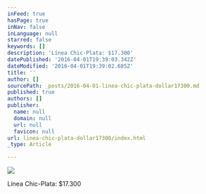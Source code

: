 ```yaml
---
inFeed: true
hasPage: true
inNav: false
inLanguage: null
starred: false
keywords: []
description: 'Línea Chic-Plata: $17.300'
datePublished: '2016-04-01T19:39:03.342Z'
dateModified: '2016-04-01T19:39:02.685Z'
title: ''
author: []
sourcePath: _posts/2016-04-01-linea-chic-plata-dollar17300.md
published: true
authors: []
publisher:
  name: null
  domain: null
  url: null
  favicon: null
url: linea-chic-plata-dollar17300/index.html
_type: Article

---
```

![](https://s3-us-west-2.amazonaws.com/the-grid-img/p/c175c15089e31ec6994563171924555eaec10921.png)

Línea Chic-Plata: $17.300